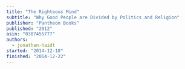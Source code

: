 ```yaml
---
title: "The Righteous Mind"
subtitle: "Why Good People are Divided by Politics and Religion"
publisher: "Pantheon Books"
published: "2012"
asin: "0307455777"
authors:
  - jonathan-haidt
started: "2014-12-18"
finished: "2014-12-22"
---
```

